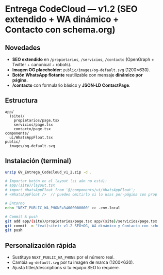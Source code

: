 # Entrega CodeCloud — v1.2 (SEO extendido + WA dinámico + Contacto con schema.org)

## Novedades
- **SEO extendido** en `/propietarios`, `/servicios`, `/contacto` (OpenGraph + Twitter + canonical + robots).
- **Imagen OG placeholder**: `public/images/og-default.svg` (1200×630).
- **Botón WhatsApp flotante** reutilizable con mensaje **dinámico por página**.
- **/contacto** con formulario básico y **JSON‑LD ContactPage**.

## Estructura
```
app/
  (site)/
    propietarios/page.tsx
    servicios/page.tsx
    contacto/page.tsx
components/
  ui/WhatsAppFloat.tsx
public/
  images/og-default.svg
```

## Instalación (terminal)
```bash
unzip GV_Entrega_CodeCloud_v1_2.zip -d .

# Importar botón en el layout (si aún no está):
# app/(site)/layout.tsx
# import WhatsAppFloat from '@/components/ui/WhatsAppFloat';
# <WhatsAppFloat />  // puedes omitirlo si lo usas por-página con prop text

# Entorno
echo "NEXT_PUBLIC_WA_PHONE=34600000000" >> .env.local

# Commit & push
git add app/(site)/propietarios/page.tsx app/(site)/servicios/page.tsx app/(site)/contacto/page.tsx components/ui/WhatsAppFloat.tsx public/images/og-default.svg
git commit -m "feat(site): v1.2 SEO+OG, WA dinámico y Contacto con schema.org"
git push
```

## Personalización rápida
- Sustituye `NEXT_PUBLIC_WA_PHONE` por el número real.
- Cambia `og-default.svg` por tu imagen de marca (1200×630).
- Ajusta titles/descriptions si tu equipo SEO lo requiere.
